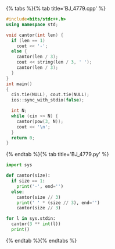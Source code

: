 {% tabs %}{% tab title='BJ_4779.cpp' %}

```cpp
#include<bits/stdc++.h>
using namespace std;

void cantor(int len) {
  if (len == 1)
    cout << '-';
  else {
    cantor(len / 3);
    cout << string(len / 3, ' ');
    cantor(len / 3);
  }
}
int main()
{
  cin.tie(NULL), cout.tie(NULL);
  ios::sync_with_stdio(false);

  int N;
  while (cin >> N) {
    cantor(pow(3, N));
    cout << '\n';
  }
  return 0;
}
```

{% endtab %}{% tab title='BJ_4779.py' %}

```py
import sys

def cantor(size):
  if size == 1:
    print('-', end='')
  else:
    cantor(size // 3)
    print(' ' * (size // 3), end='')
    cantor(size // 3)

for l in sys.stdin:
  cantor(3 ** int(l))
  print()
```

{% endtab %}{% endtabs %}
